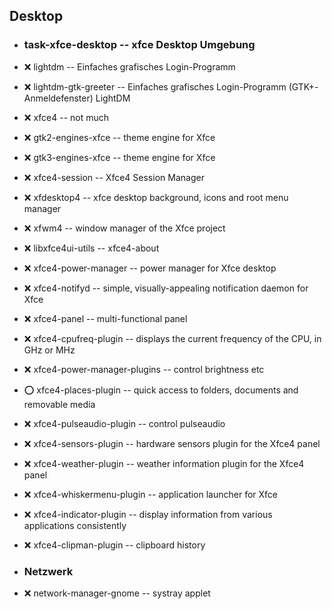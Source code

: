 ##  Desktop

- ###  task-xfce-desktop  -- xfce Desktop Umgebung

- :x:  lightdm  --		Einfaches grafisches Login-Programm
- :x:  lightdm-gtk-greeter  --  Einfaches grafisches Login-Programm (GTK+-Anmeldefenster) LightDM

- :x:  xfce4  --		not much

- :x:  gtk2-engines-xfce  --	theme engine for Xfce
- :x:  gtk3-engines-xfce  --	theme engine for Xfce
- :x:  xfce4-session  --		Xfce4 Session Manager
- :x:  xfdesktop4  --		xfce desktop background, icons and root menu manager
- :x:  xfwm4  --		window manager of the Xfce project
- :x:  libxfce4ui-utils  --		xfce4-about
- :x:  xfce4-power-manager  --		power manager for Xfce desktop
- :x:  xfce4-notifyd  --		simple, visually-appealing notification daemon for Xfce
- :x:  xfce4-panel  --		multi-functional panel
- :x:  xfce4-cpufreq-plugin  --		displays the current frequency of the CPU, in GHz or MHz
- :x:  xfce4-power-manager-plugins  --		control brightness etc
- :o:  xfce4-places-plugin  --		quick access to folders, documents and removable media
- :x:  xfce4-pulseaudio-plugin  --		control pulseaudio
- :x:  xfce4-sensors-plugin  --		hardware sensors plugin for the Xfce4 panel
- :x:  xfce4-weather-plugin  --		weather information plugin for the Xfce4 panel
- :x:  xfce4-whiskermenu-plugin  --		application launcher for Xfce
- :x:  xfce4-indicator-plugin  --		display information from various applications consistently
- :x:  xfce4-clipman-plugin  --		clipboard history

- ###  Netzwerk

- :x:  network-manager-gnome  --	systray applet
